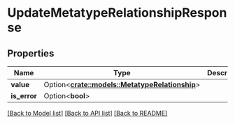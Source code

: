 # UpdateMetatypeRelationshipResponse

## Properties

Name | Type | Description | Notes
------------ | ------------- | ------------- | -------------
**value** | Option<[**crate::models::MetatypeRelationship**](MetatypeRelationship.md)> |  | [optional]
**is_error** | Option<**bool**> |  | [optional]

[[Back to Model list]](../README.md#documentation-for-models) [[Back to API list]](../README.md#documentation-for-api-endpoints) [[Back to README]](../README.md)


